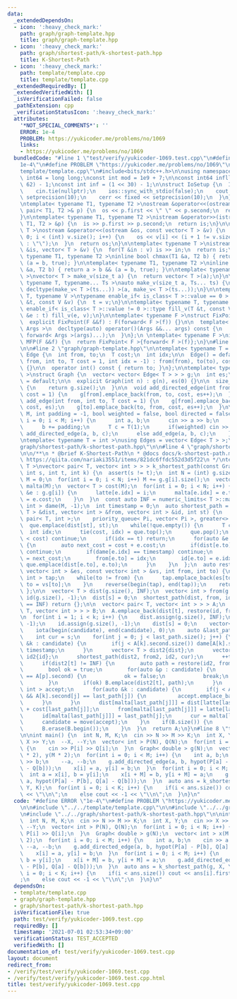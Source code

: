 ```yaml
---
data:
  _extendedDependsOn:
  - icon: ':heavy_check_mark:'
    path: graph/graph-template.hpp
    title: graph/graph-template.hpp
  - icon: ':heavy_check_mark:'
    path: graph/shortest-path/k-shortest-path.hpp
    title: K-Shortest-Path
  - icon: ':heavy_check_mark:'
    path: template/template.cpp
    title: template/template.cpp
  _extendedRequiredBy: []
  _extendedVerifiedWith: []
  _isVerificationFailed: false
  _pathExtension: cpp
  _verificationStatusIcon: ':heavy_check_mark:'
  attributes:
    '*NOT_SPECIAL_COMMENTS*': ''
    ERROR: 1e-4
    PROBLEM: https://yukicoder.me/problems/no/1069
    links:
    - https://yukicoder.me/problems/no/1069
  bundledCode: "#line 1 \"test/verify/yukicoder-1069.test.cpp\"\n#define ERROR \"\
    1e-4\"\n#define PROBLEM \"https://yukicoder.me/problems/no/1069\"\n\n#line 1 \"\
    template/template.cpp\"\n#include<bits/stdc++.h>\n\nusing namespace std;\n\nusing\
    \ int64 = long long;\nconst int mod = 1e9 + 7;\n\nconst int64 infll = (1LL <<\
    \ 62) - 1;\nconst int inf = (1 << 30) - 1;\n\nstruct IoSetup {\n  IoSetup() {\n\
    \    cin.tie(nullptr);\n    ios::sync_with_stdio(false);\n    cout << fixed <<\
    \ setprecision(10);\n    cerr << fixed << setprecision(10);\n  }\n} iosetup;\n\
    \ntemplate< typename T1, typename T2 >\nostream &operator<<(ostream &os, const\
    \ pair< T1, T2 >& p) {\n  os << p.first << \" \" << p.second;\n  return os;\n\
    }\n\ntemplate< typename T1, typename T2 >\nistream &operator>>(istream &is, pair<\
    \ T1, T2 > &p) {\n  is >> p.first >> p.second;\n  return is;\n}\n\ntemplate< typename\
    \ T >\nostream &operator<<(ostream &os, const vector< T > &v) {\n  for(int i =\
    \ 0; i < (int) v.size(); i++) {\n    os << v[i] << (i + 1 != v.size() ? \" \"\
    \ : \"\");\n  }\n  return os;\n}\n\ntemplate< typename T >\nistream &operator>>(istream\
    \ &is, vector< T > &v) {\n  for(T &in : v) is >> in;\n  return is;\n}\n\ntemplate<\
    \ typename T1, typename T2 >\ninline bool chmax(T1 &a, T2 b) { return a < b &&\
    \ (a = b, true); }\n\ntemplate< typename T1, typename T2 >\ninline bool chmin(T1\
    \ &a, T2 b) { return a > b && (a = b, true); }\n\ntemplate< typename T = int64\
    \ >\nvector< T > make_v(size_t a) {\n  return vector< T >(a);\n}\n\ntemplate<\
    \ typename T, typename... Ts >\nauto make_v(size_t a, Ts... ts) {\n  return vector<\
    \ decltype(make_v< T >(ts...)) >(a, make_v< T >(ts...));\n}\n\ntemplate< typename\
    \ T, typename V >\ntypename enable_if< is_class< T >::value == 0 >::type fill_v(T\
    \ &t, const V &v) {\n  t = v;\n}\n\ntemplate< typename T, typename V >\ntypename\
    \ enable_if< is_class< T >::value != 0 >::type fill_v(T &t, const V &v) {\n  for(auto\
    \ &e : t) fill_v(e, v);\n}\n\ntemplate< typename F >\nstruct FixPoint : F {\n\
    \  explicit FixPoint(F &&f) : F(forward< F >(f)) {}\n\n  template< typename...\
    \ Args >\n  decltype(auto) operator()(Args &&... args) const {\n    return F::operator()(*this,\
    \ forward< Args >(args)...);\n  }\n};\n \ntemplate< typename F >\ninline decltype(auto)\
    \ MFP(F &&f) {\n  return FixPoint< F >{forward< F >(f)};\n}\n#line 5 \"test/verify/yukicoder-1069.test.cpp\"\
    \n\n#line 2 \"graph/graph-template.hpp\"\n\ntemplate< typename T = int >\nstruct\
    \ Edge {\n  int from, to;\n  T cost;\n  int idx;\n\n  Edge() = default;\n\n  Edge(int\
    \ from, int to, T cost = 1, int idx = -1) : from(from), to(to), cost(cost), idx(idx)\
    \ {}\n\n  operator int() const { return to; }\n};\n\ntemplate< typename T = int\
    \ >\nstruct Graph {\n  vector< vector< Edge< T > > > g;\n  int es;\n\n  Graph()\
    \ = default;\n\n  explicit Graph(int n) : g(n), es(0) {}\n\n  size_t size() const\
    \ {\n    return g.size();\n  }\n\n  void add_directed_edge(int from, int to, T\
    \ cost = 1) {\n    g[from].emplace_back(from, to, cost, es++);\n  }\n\n  void\
    \ add_edge(int from, int to, T cost = 1) {\n    g[from].emplace_back(from, to,\
    \ cost, es);\n    g[to].emplace_back(to, from, cost, es++);\n  }\n\n  void read(int\
    \ M, int padding = -1, bool weighted = false, bool directed = false) {\n    for(int\
    \ i = 0; i < M; i++) {\n      int a, b;\n      cin >> a >> b;\n      a += padding;\n\
    \      b += padding;\n      T c = T(1);\n      if(weighted) cin >> c;\n      if(directed)\
    \ add_directed_edge(a, b, c);\n      else add_edge(a, b, c);\n    }\n  }\n};\n\
    \ntemplate< typename T = int >\nusing Edges = vector< Edge< T > >;\n#line 2 \"\
    graph/shortest-path/k-shortest-path.hpp\"\n\n#line 4 \"graph/shortest-path/k-shortest-path.hpp\"\
    \n\n/**\n * @brief K-Shortest-Path\n * @docs docs/k-shortest-path.md\n * @see\
    \ https://qiita.com/nariaki3551/items/821dc6ffdc552d3d5f22\n */\ntemplate< typename\
    \ T >\nvector< pair< T, vector< int > > > k_shortest_path(const Graph< T > &g,\
    \ int s, int t, int k) {\n  assert(s != t);\n  int N = (int) g.size();\n  int\
    \ M = 0;\n  for(int i = 0; i < N; i++) M += g.g[i].size();\n  vector< int > latte(M),\
    \ malta(M);\n  vector< T > cost(M);\n  for(int i = 0; i < N; i++) {\n    for(auto\
    \ &e : g.g[i]) {\n      latte[e.idx] = i;\n      malta[e.idx] = e.to;\n      cost[e.idx]\
    \ = e.cost;\n    }\n  }\n  const auto INF = numeric_limits< T >::max();\n  vector<\
    \ int > dame(M, -1);\n  int timestamp = 0;\n  auto shortest_path = [&](vector<\
    \ T > &dist, vector< int > &from, vector< int > &id, int st) {\n    using Pi =\
    \ pair< T, int >;\n    priority_queue< Pi, vector< Pi >, greater<> > que;\n  \
    \  que.emplace(dist[st], st);\n    while(!que.empty()) {\n      T cost;\n    \
    \  int idx;\n      tie(cost, idx) = que.top();\n      que.pop();\n      if(dist[idx]\
    \ < cost) continue;\n      if(idx == t) return;\n      for(auto &e : g.g[idx])\
    \ {\n        auto next_cost = cost + e.cost;\n        if(dist[e.to] <= next_cost)\
    \ continue;\n        if(dame[e.idx] == timestamp) continue;\n        dist[e.to]\
    \ = next_cost;\n        from[e.to] = idx;\n        id[e.to] = e.idx;\n       \
    \ que.emplace(dist[e.to], e.to);\n      }\n    }\n  };\n  auto restore = [](const\
    \ vector< int > &es, const vector< int > &vs, int from, int to) {\n    vector<\
    \ int > tap;\n    while(to != from) {\n      tap.emplace_back(es[to]);\n     \
    \ to = vs[to];\n    }\n    reverse(begin(tap), end(tap));\n    return tap;\n \
    \ };\n\n  vector< T > dist(g.size(), INF);\n  vector< int > from(g.size(), -1),\
    \ id(g.size(), -1);\n  dist[s] = 0;\n  shortest_path(dist, from, id, s);\n  if(dist[t]\
    \ == INF) return {};\n\n  vector< pair< T, vector< int > > > A;\n  set< pair<\
    \ T, vector< int > > > B;\n  A.emplace_back(dist[t], restore(id, from, s, t));\n\
    \n  for(int i = 1; i < k; i++) {\n    dist.assign(g.size(), INF);\n    from.assign(g.size(),\
    \ -1);\n    id.assign(g.size(), -1);\n    dist[s] = 0;\n    vector< int > candidate(A.size());\n\
    \    iota(begin(candidate), end(candidate), 0);\n    auto &last_path = A.back().second;\n\
    \    int cur = s;\n    for(int j = 0; j < last_path.size(); j++) {\n      for(auto\
    \ &k : candidate) {\n        if(j < A[k].second.size()) dame[A[k].second[j]] =\
    \ timestamp;\n      }\n      vector< T > dist2{dist};\n      vector< int > from2{from},\
    \ id2{id};\n      shortest_path(dist2, from2, id2, cur);\n      ++timestamp;\n\
    \      if(dist2[t] != INF) {\n        auto path = restore(id2, from2, s, t);\n\
    \        bool ok = true;\n        for(auto &p : candidate) {\n          if(path\
    \ == A[p].second) {\n            ok = false;\n            break;\n          }\n\
    \        }\n        if(ok) B.emplace(dist2[t], path);\n      }\n      vector<\
    \ int > accept;\n      for(auto &k : candidate) {\n        if(j < A[k].second.size()\
    \ && A[k].second[j] == last_path[j]) {\n          accept.emplace_back(k);\n  \
    \      }\n      }\n      dist[malta[last_path[j]]] = dist[latte[last_path[j]]]\
    \ + cost[last_path[j]];\n      from[malta[last_path[j]]] = latte[last_path[j]];\n\
    \      id[malta[last_path[j]]] = last_path[j];\n      cur = malta[last_path[j]];\n\
    \      candidate = move(accept);\n    }\n    if(B.size()) {\n      A.emplace_back(*B.begin());\n\
    \      B.erase(B.begin());\n    }\n  }\n  return A;\n}\n#line 8 \"test/verify/yukicoder-1069.test.cpp\"\
    \n\nint main() {\n  int N, M, K;\n  cin >> N >> M >> K;\n  int X, Y;\n  cin >>\
    \ X >> Y;\n  --X, --Y;\n  vector< int > P(N), Q(N);\n  for(int i = 0; i < N; i++)\
    \ {\n    cin >> P[i] >> Q[i];\n  }\n  Graph< double > g(N);\n  vector< int > x(M\
    \ * 2), y(M * 2);\n  for(int i = 0; i < M; i++) {\n    int a, b;\n    cin >> a\
    \ >> b;\n    --a, --b;\n    g.add_directed_edge(a, b, hypot(P[a] - P[b], Q[a]\
    \ - Q[b]));\n    x[i] = a, y[i] = b;\n  }\n  for(int i = 0; i < M; i++) {\n  \
    \  int a = x[i], b = y[i];\n    x[i + M] = b, y[i + M] = a;\n    g.add_directed_edge(b,\
    \ a, hypot(P[a] - P[b], Q[a] - Q[b]));\n  }\n  auto ans = k_shortest_path(g, X,\
    \ Y, K);\n  for(int i = 0; i < K; i++) {\n    if(i < ans.size()) cout << ans[i].first\
    \ << \"\\n\";\n    else cout << -1 << \"\\n\";\n  }\n}\n"
  code: "#define ERROR \"1e-4\"\n#define PROBLEM \"https://yukicoder.me/problems/no/1069\"\
    \n\n#include \"../../template/template.cpp\"\n\n#include \"../../graph/graph-template.hpp\"\
    \n#include \"../../graph/shortest-path/k-shortest-path.hpp\"\n\nint main() {\n\
    \  int N, M, K;\n  cin >> N >> M >> K;\n  int X, Y;\n  cin >> X >> Y;\n  --X,\
    \ --Y;\n  vector< int > P(N), Q(N);\n  for(int i = 0; i < N; i++) {\n    cin >>\
    \ P[i] >> Q[i];\n  }\n  Graph< double > g(N);\n  vector< int > x(M * 2), y(M *\
    \ 2);\n  for(int i = 0; i < M; i++) {\n    int a, b;\n    cin >> a >> b;\n   \
    \ --a, --b;\n    g.add_directed_edge(a, b, hypot(P[a] - P[b], Q[a] - Q[b]));\n\
    \    x[i] = a, y[i] = b;\n  }\n  for(int i = 0; i < M; i++) {\n    int a = x[i],\
    \ b = y[i];\n    x[i + M] = b, y[i + M] = a;\n    g.add_directed_edge(b, a, hypot(P[a]\
    \ - P[b], Q[a] - Q[b]));\n  }\n  auto ans = k_shortest_path(g, X, Y, K);\n  for(int\
    \ i = 0; i < K; i++) {\n    if(i < ans.size()) cout << ans[i].first << \"\\n\"\
    ;\n    else cout << -1 << \"\\n\";\n  }\n}\n"
  dependsOn:
  - template/template.cpp
  - graph/graph-template.hpp
  - graph/shortest-path/k-shortest-path.hpp
  isVerificationFile: true
  path: test/verify/yukicoder-1069.test.cpp
  requiredBy: []
  timestamp: '2021-07-01 02:53:34+09:00'
  verificationStatus: TEST_ACCEPTED
  verifiedWith: []
documentation_of: test/verify/yukicoder-1069.test.cpp
layout: document
redirect_from:
- /verify/test/verify/yukicoder-1069.test.cpp
- /verify/test/verify/yukicoder-1069.test.cpp.html
title: test/verify/yukicoder-1069.test.cpp
---
```

